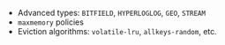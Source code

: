 * Advanced types: `BITFIELD`, `HYPERLOGLOG`, `GEO`, `STREAM`
* `maxmemory` policies
* Eviction algorithms: `volatile-lru`, `allkeys-random`, etc.